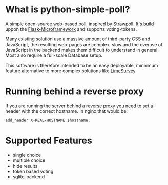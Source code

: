 # What is python-simple-poll?
A simple open-source web-based poll, inspired by [Strawpoll](https://www.strawpoll.me/). It's build uppon the [Flask-Microframework](http://flask.pocoo.org/) and supports voting-tokens.

Many existing solution use a massive amount of third-party CSS and JavaScript, the resulting web-pages are complex, slow and the overuse of JavaScript in the backend makes them difficult to understand in general. Most also require a full-scale Database setup.

This software is therefore intended to be an easy deployable, minnimum feature alternative to more complex solutions like [LimeSurvey](https://www.limesurvey.org).

# Running behind a reverse proxy
If you are running the server behind a reverse proxy you need to set a header with the correct hostname. In nginx that would be:

    add_header X-REAL-HOSTNAME $hostname;

# Supported Features
* single choice
* multiple choice
* hide results
* token based voting
* sqlite-backend
